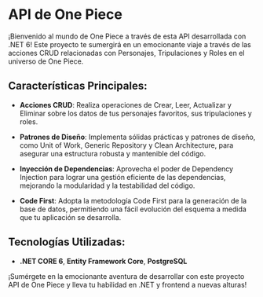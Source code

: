 # API de One Piece

¡Bienvenido al mundo de One Piece a través de esta API desarrollada con .NET 6! Este proyecto te sumergirá en un emocionante viaje a través de las acciones CRUD relacionadas con Personajes, Tripulaciones y Roles en el universo de One Piece.

## Características Principales:

- **Acciones CRUD**: Realiza operaciones de Crear, Leer, Actualizar y Eliminar sobre los datos de tus personajes favoritos, sus tripulaciones y roles.
  
- **Patrones de Diseño**: Implementa sólidas prácticas y patrones de diseño, como Unit of Work, Generic Repository y Clean Architecture, para asegurar una estructura robusta y mantenible del código.

- **Inyección de Dependencias**: Aprovecha el poder de Dependency Injection para lograr una gestión eficiente de las dependencias, mejorando la modularidad y la testabilidad del código.

- **Code First**: Adopta la metodología Code First para la generación de la base de datos, permitiendo una fácil evolución del esquema a medida que tu aplicación se desarrolla.

## Tecnologías Utilizadas:

- **.NET CORE 6**, **Entity Framework Core**, **PostgreSQL**

¡Sumérgete en la emocionante aventura de desarrollar con este proyecto API de One Piece y lleva tu habilidad en .NET y frontend a nuevas alturas!
